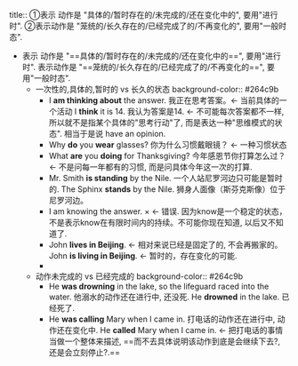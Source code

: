 title:: ①表示 动作是 "具体的/暂时存在的/未完成的/还在变化中的", 要用"进行时". ②表示动作是 "笼统的/长久存在的/已经完成了的/不再变化的", 要用"一般时态".

- 表示 动作是 "==具体的/暂时存在的/未完成的/还在变化中的==", 要用"进行时". 表示动作是 "==笼统的/长久存在的/已经完成了的/不再变化的==", 要用"一般时态".
	- 一次性的,具体的,暂时的 vs 长久的状态
	  background-color:: #264c9b
		- I **am thinking about** the answer. 我正在思考答案。<- 当前具体的一个活动
		  I **think** it is 14. 我认为答案是14.  <- 不可能每次答案都不一样, 所以就不是指某个具体的"思考行动"了, 而是表达一种"思维模式的状态".  相当于是说 have an opinion.
		- Why **do** you **wear** glasses? 你为什么习惯戴眼镜？ <- 一种习惯状态
		- What **are** you **doing** for Thanksgiving? 今年感恩节你打算怎么过？<- 不是问每一年都有的习惯, 而是问具体今年这一次的打算.
		- Mr. Smith **is standing** by the Nile. 一个人站尼罗河边只可能是暂时的.
		  The Sphinx **stands** by the Nile. 狮身人面像（斯芬克斯像）位于尼罗河边。
		- I am knowing the answer. × ← 错误. 因为know是一个稳定的状态，不是表示know在有限时间内的持续。不可能你现在知道, 以后又不知道了.
		- John **lives in Beijing**. <- 相对来说已经是固定了的, 不会再搬家的。
		  John **is living in Beijing**.  <- 暂时的，存在变化的可能.
		-
	- 动作未完成的 vs 已经完成的
	  background-color:: #264c9b
		- He **was drowning** in the lake, so the lifeguard raced into the water. 他溺水的动作还在进行中, 还没死.
		  He **drowned** in the lake. 已经死了.
		- He **was calling** Mary when I came in. 打电话的动作还在进行中, 动作还在变化中.
		  He **called** Mary when I came in. <- 把打电话的事情当做一个整体来描述, ==而不去具体说明该动作到底是会继续下去?, 还是会立刻停止?.==
